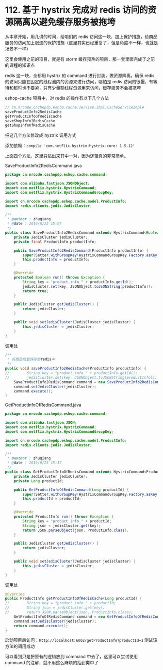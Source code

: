 # 112. 基于 hystrix 完成对 redis 访问的资源隔离以避免缓存服务被拖垮
从本章开始，用几讲的时间，给咱们的 redis 访问这一块，加上保护措施，给商品服务的访问加上限流的保护措施（这里其实已经重复了，但是角度不一样，也就是场景不一样）

这里会使用之前的项目，就是有 storm 缓存预热的项目，那一套里面完成了之前的课程的知识点

redis 这一块，全都用 hystrix 的 command 进行封装，做资源隔离，确保 redis 的访问只能在固定的线程池内的资源来进行访问，哪怕是 redis 访问的很慢，有等待和超时也不要紧，只有少量额线程资源用来访问，缓存服务不会被拖垮

eshop-cache 项目中，对 redis 的操作有以下几个方法

```java
// cn.mrcode.cachepdp.eshop.cache.service.impl.CacheServiceImpl#
saveProductInfo2RedisCache
getProductInfoOfRedisCache
saveShopInfo2RedisCache
getShopInfoOfRedisCache
```

把这几个方法修改成 hystrix 调用方式

添加依赖：`compile 'com.netflix.hystrix:hystrix-core: 1.5.12'`

上面四个方法，这里只贴出来其中一对，因为逻辑真的非常简单。

SaveProductInfo2RedisCommand.java

```java
package cn.mrcode.cachepdp.eshop.cache.command;

import com.alibaba.fastjson.JSONObject;
import com.netflix.hystrix.HystrixCommand;
import com.netflix.hystrix.HystrixCommandGroupKey;

import cn.mrcode.cachepdp.eshop.cache.model.ProductInfo;
import redis.clients.jedis.JedisCluster;

/**
 * @author : zhuqiang
 * @date : 2019/6/23 15:07
 */
public class SaveProductInfo2RedisCommand extends HystrixCommand<Boolean> {
    private JedisCluster jedisCluster;
    private final ProductInfo productInfo;

    public SaveProductInfo2RedisCommand(ProductInfo productInfo) {
        super(Setter.withGroupKey(HystrixCommandGroupKey.Factory.asKey("SaveProductInfo2RedisCommand")));
        this.productInfo = productInfo;
    }

    @Override
    protected Boolean run() throws Exception {
        String key = "product_info_" + productInfo.getId();
        jedisCluster.set(key, JSONObject.toJSONString(productInfo));
        return true;
    }

    public JedisCluster getJedisCluster() {
        return jedisCluster;
    }

    public void setJedisCluster(JedisCluster jedisCluster) {
        this.jedisCluster = jedisCluster;
    }
}

```

调用处

```java
/**
 * 将商品信息保存到redis中
 */
public void saveProductInfo2RedisCache(ProductInfo productInfo) {
//        String key = "product_info_" + productInfo.getId();
//        jedisCluster.set(key, JSONObject.toJSONString(productInfo));
    SaveProductInfo2RedisCommand command = new SaveProductInfo2RedisCommand(productInfo);
    command.setJedisCluster(jedisCluster);
    command.execute();
}
```


GetProductInfoOfRedisCommand.java

```java
package cn.mrcode.cachepdp.eshop.cache.command;

import com.alibaba.fastjson.JSON;
import com.netflix.hystrix.HystrixCommand;
import com.netflix.hystrix.HystrixCommandGroupKey;

import cn.mrcode.cachepdp.eshop.cache.model.ProductInfo;
import redis.clients.jedis.JedisCluster;

/**
 * @author : zhuqiang
 * @date : 2019/6/23 15:17
 */
public class GetProductInfoOfRedisCommand extends HystrixCommand<ProductInfo> {
    private JedisCluster jedisCluster;
    private Long productId;

    public GetProductInfoOfRedisCommand(Long productId) {
        super(Setter.withGroupKey(HystrixCommandGroupKey.Factory.asKey("GetProductInfoOfRedisCommand")));
        this.productId = productId;
    }

    @Override
    protected ProductInfo run() throws Exception {
        String key = "product_info_" + productId;
        String json = jedisCluster.get(key);
        return JSON.parseObject(json, ProductInfo.class);
    }

    public JedisCluster getJedisCluster() {
        return jedisCluster;
    }

    public void setJedisCluster(JedisCluster jedisCluster) {
        this.jedisCluster = jedisCluster;
    }
}
````

调用处

```java
@Override
public ProductInfo getProductInfoOfRedisCache(Long productId) {
//        String key = "product_info_" + productId;
//        String json = jedisCluster.get(key);
//        return JSON.parseObject(json, ProductInfo.class);
    GetProductInfoOfRedisCommand command = new GetProductInfoOfRedisCommand(productId);
    command.setJedisCluster(jedisCluster);
    return command.execute();
}
```

启动项目后访问：`http://localhost:6002/getProductInfo?productId=1` 测试该方法的调用成功

可以看到只是把原有的逻辑放到 command 中去了，这里可以尝试使用 command 的注解，就不用这么麻烦的抽到类中了
